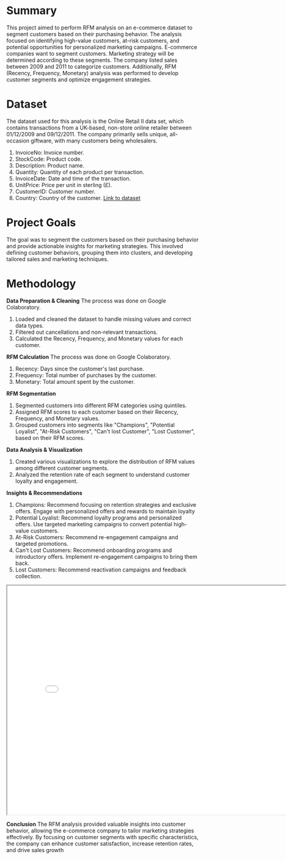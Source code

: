 # Summary
This project aimed to perform RFM analysis on an e-commerce dataset to segment customers based on their purchasing behavior. The analysis focused on identifying high-value customers, at-risk customers, and potential opportunities for personalized marketing campaigns. E-commerce companies want to segment customers. Marketing strategy will be determined according to these segments. The company listed sales between 2009 and 2011 to categorize customers. Additionally, RFM (Recency, Frequency, Monetary) analysis was performed to develop customer segments and optimize engagement strategies.

# Dataset
The dataset used for this analysis is the Online Retail II data set, which contains transactions from a UK-based, non-store online retailer between 01/12/2009 and 09/12/2011. The company primarily sells unique, all-occasion giftware, with many customers being wholesalers.
1. InvoiceNo: Invoice number.
2. StockCode: Product code.
3. Description: Product name.
4. Quantity: Quantity of each product per transaction.
5. InvoiceDate: Date and time of the transaction.
6. UnitPrice: Price per unit in sterling (£).
7. CustomerID: Customer number.
8. Country: Country of the customer.
[Link to dataset](https://www.kaggle.com/datasets/ilkeryildiz/online-retail-listing)

# Project Goals
The goal was to segment the customers based on their purchasing behavior and provide actionable insights for marketing strategies. This involved defining customer behaviors, grouping them into clusters, and developing tailored sales and marketing techniques.

# Methodology

**Data Preparation & Cleaning**
The process was done on Google Colaboratory.
1. Loaded and cleaned the dataset to handle missing values and correct data types.
2. Filtered out cancellations and non-relevant transactions.
3. Calculated the Recency, Frequency, and Monetary values for each customer.

**RFM Calculation**
The process was done on Google Colaboratory.
1. Recency: Days since the customer's last purchase.
2. Frequency: Total number of purchases by the customer.
3. Monetary: Total amount spent by the customer.

**RFM Segmentation**
1. Segmented customers into different RFM categories using quintiles.
2. Assigned RFM scores to each customer based on their Recency, Frequency, and Monetary values.
3. Grouped customers into segments like "Champions", "Potential Loyalist", "At-Risk Customers", "Can't lost Customer", "Lost Customer", based on their RFM scores.

**Data Analysis & Visualization**
1. Created various visualizations to explore the distribution of RFM values among different customer segments.
2. Analyzed the retention rate of each segment to understand customer loyalty and engagement.

**Insights & Recommendations**
1. Champions: Recommend focusing on retention strategies and exclusive offers. Engage with personalized offers and rewards to maintain loyalty
2. Potential Loyalist: Recommend loyalty programs and personalized offers. Use targeted marketing campaigns to convert potential high-value customers.
3. At-Risk Customers: Recommend re-engagement campaigns and targeted promotions. 
4. Can't Lost Customers: Recommend onboarding programs and introductory offers. Implement re-engagement campaigns to bring them back.
5. Lost Customers: Recommend reactivation campaigns and feedback collection.
<iframe src="champion_rfm_distribution.html" width="800" height="600"></iframe>

**Conclusion**
The RFM analysis provided valuable insights into customer behavior, allowing the e-commerce company to tailor marketing strategies effectively. By focusing on customer segments with specific characteristics, the company can enhance customer satisfaction, increase retention rates, and drive sales growth
